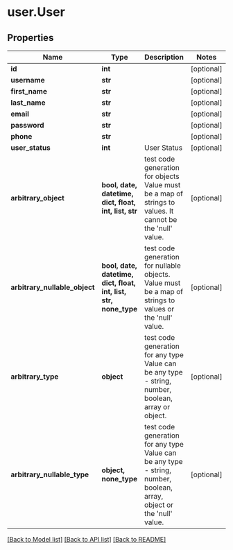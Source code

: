 # user.User

## Properties
Name | Type | Description | Notes
------------ | ------------- | ------------- | -------------
**id** | **int** |  | [optional] 
**username** | **str** |  | [optional] 
**first_name** | **str** |  | [optional] 
**last_name** | **str** |  | [optional] 
**email** | **str** |  | [optional] 
**password** | **str** |  | [optional] 
**phone** | **str** |  | [optional] 
**user_status** | **int** | User Status | [optional] 
**arbitrary_object** | **bool, date, datetime, dict, float, int, list, str** | test code generation for objects Value must be a map of strings to values. It cannot be the &#39;null&#39; value. | [optional] 
**arbitrary_nullable_object** | **bool, date, datetime, dict, float, int, list, str, none_type** | test code generation for nullable objects. Value must be a map of strings to values or the &#39;null&#39; value. | [optional] 
**arbitrary_type** | **object** | test code generation for any type Value can be any type - string, number, boolean, array or object. | [optional] 
**arbitrary_nullable_type** | **object, none_type** | test code generation for any type Value can be any type - string, number, boolean, array, object or the &#39;null&#39; value. | [optional] 

[[Back to Model list]](../README.md#documentation-for-models) [[Back to API list]](../README.md#documentation-for-api-endpoints) [[Back to README]](../README.md)



